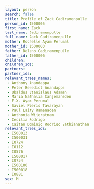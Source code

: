 ```yaml
---
layout: person
search: false
title: Profile of Zack Cadiramenpulle
person_id: I500005
first_name: Zack
last_name: Cadiramenpulle
full_name: Zack Cadiramenpulle
mother: Rochelle Ayam Perumal
mother_id: I500003
father: Delano Cadiramenpulle
father_id: I500006
children:
children_ids:
partners:
partner_ids:
relevant_trees_names:
 - Anthony Anandappa
 - Peter Benedict Anandappa
 - Ubaldus Stanislaus Adaman
 - Maria Nathalia Canjemanaden
 - F.X. Ayam Perumal
 - Saviel Pieris Tavarayan
 - Paul Laity Ramenaden
 - Anthonia Wijeratnam
 - Cecilia Rodrigo
 - Caitan Dominic Rodrigo Sathianathan
relevant_trees_ids:
 - I500013
 - I500031
 - I0724
 - I0112
 - I0576
 - I500017
 - I0754
 - I500100
 - I500018
 - I0881
sex: M
---
```


